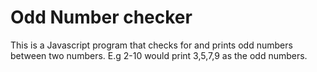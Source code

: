 # Odd Number checker
This is a Javascript program that checks for and prints odd numbers between two numbers. E.g 2-10 would print 3,5,7,9 as the odd numbers.
